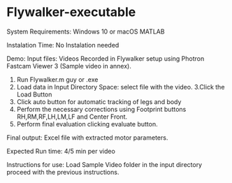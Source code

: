 # Flywalker-executable

System Requirements: 
Windows 10 or macOS
MATLAB

Instalation Time: No Instalation needed

Demo: 
Input files: Videos Recorded in Flywalker setup using Photron Fastcam Viewer 3 (Sample video in annex). 
1. Run Flywalker.m guy or .exe
2. Load data in Input Directory Space: select file with the video.
3.Click the Load Button
4. Click auto button for automatic tracking of legs and body
5. Perform the necessary corrections using Footprint buttons RH,RM,RF,LH,LM,LF and Center Front. 
6. Perform final evaluation clicking evaluate button. 

Final output: Excel file with extracted motor parameters.

Expected Run time: 4/5 min per video


Instructions for use: 
Load Sample Video folder in the input directory proceed with the previous instructions. 

